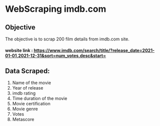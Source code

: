 # WebScraping imdb.com
## Objective
  The objective is to scrap 200 film details from imdb.com site.
 #### website link : https://www.imdb.com/search/title/?release_date=2021-01-01,2021-12-31&sort=num_votes,desc&start=
 
## Data Scraped:

1. Name of the movie
2. Year of release
3. imdb rating
4. Time duration of the movie
5. Movie certification
6. Movie genre
7. Votes
8. Metascore
